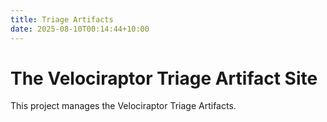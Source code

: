 ```yaml
---
title: Triage Artifacts
date: 2025-08-10T00:14:44+10:00
---
```


# The Velociraptor Triage Artifact Site

This project manages the Velociraptor Triage Artifacts.
